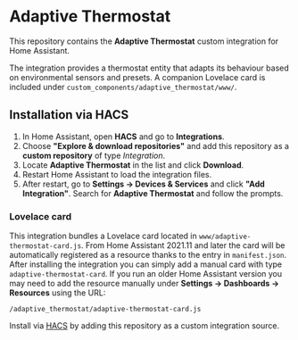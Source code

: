 # Adaptive Thermostat

This repository contains the **Adaptive Thermostat** custom integration for Home Assistant.

The integration provides a thermostat entity that adapts its behaviour based on environmental sensors and presets. A companion Lovelace card is included under `custom_components/adaptive_thermostat/www/`.

## Installation via HACS

1. In Home Assistant, open **HACS** and go to **Integrations**.
2. Choose **"Explore & download repositories"** and add this repository as a
   **custom repository** of type *Integration*.
3. Locate **Adaptive Thermostat** in the list and click **Download**.
4. Restart Home Assistant to load the integration files.
5. After restart, go to **Settings → Devices & Services** and click
   **"Add Integration"**. Search for **Adaptive Thermostat** and follow the
   prompts.

### Lovelace card

This integration bundles a Lovelace card located in `www/adaptive-thermostat-card.js`.
From Home Assistant 2021.11 and later the card will be automatically registered
as a resource thanks to the entry in `manifest.json`. After installing the
integration you can simply add a manual card with type `adaptive-thermostat-card`.
If you run an older Home Assistant version you may need to add the resource
manually under **Settings → Dashboards → Resources** using the URL:

```
/adaptive_thermostat/adaptive-thermostat-card.js
```
Install via [HACS](https://hacs.xyz/) by adding this repository as a custom integration source.
